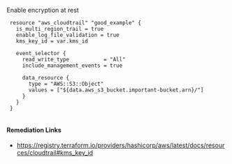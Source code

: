 
Enable encryption at rest

```hcl
 resource "aws_cloudtrail" "good_example" {
   is_multi_region_trail = true
   enable_log_file_validation = true
   kms_key_id = var.kms_id
 
   event_selector {
     read_write_type           = "All"
     include_management_events = true
 
     data_resource {
       type = "AWS::S3::Object"
       values = ["${data.aws_s3_bucket.important-bucket.arn}/"]
     }
   }
 }
 
```

#### Remediation Links
 - https://registry.terraform.io/providers/hashicorp/aws/latest/docs/resources/cloudtrail#kms_key_id

